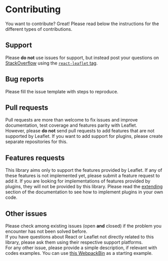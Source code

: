 # Contributing

You want to contribute? Great! Please read below the instructions for the different types of contributions.

## Support

Please **do not** use issues for support, but instead post your questions on [StackOverflow](https://stackoverflow.com/) using the [`react-leaflet` tag](https://stackoverflow.com/questions/tagged/react-leaflet).

## Bug reports

Please fill the issue template with steps to reproduce.

## Pull requests

Pull requests are more than welcome to fix issues and improve documentation, test coverage and features parity with Leaflet.  
However, please **do not** send pull requests to add features that are not supported by Leaflet. If you want to add support for plugins, please create separate repositories for this.

## Features requests

This library aims only to support the features provided by Leaflet. If any of these features is not implemented yet, please submit a feature request to add it.
If you are looking for implementations of features provided by plugins, they will not be provided by this library. Please read the [extending](https://github.com/PaulLeCam/react-leaflet/blob/master/docs/Extending.md) section of the documentation to see how to implement plugins in your own code.

## Other issues

Please check among existing issues (open **and** closed) if the problem you encounter has not been solved before.  
If you have questions about React or Leaflet not directly related to this library, please ask them using their respective support platforms.  
For any other issue, please provide a simple description, if relevant with codes examples. You can use [this WebpackBin](https://www.webpackbin.com/bins/-Kl_ZeUx4I05ETYoT26O) as a starting example.
